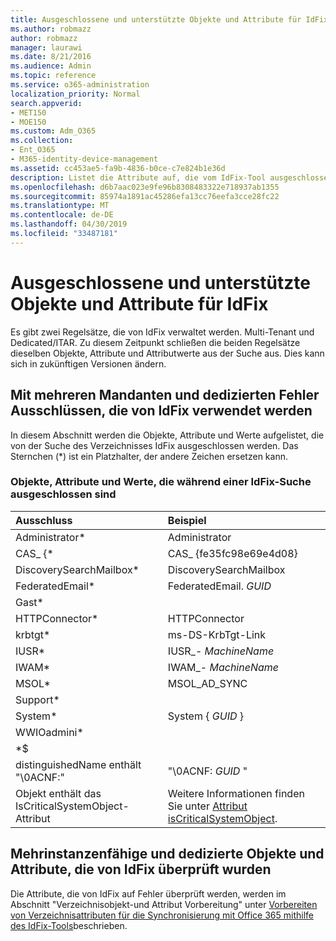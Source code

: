 ```yaml
---
title: Ausgeschlossene und unterstützte Objekte und Attribute für IdFix
ms.author: robmazz
author: robmazz
manager: laurawi
ms.date: 8/21/2016
ms.audience: Admin
ms.topic: reference
ms.service: o365-administration
localization_priority: Normal
search.appverid:
- MET150
- MOE150
ms.custom: Adm_O365
ms.collection:
- Ent_O365
- M365-identity-device-management
ms.assetid: cc453ae5-fa9b-4836-b0ce-c7e824b1e36d
description: Listet die Attribute auf, die vom IdFix-Tool ausgeschlossen und unterstützt werden.
ms.openlocfilehash: d6b7aac023e9fe96b8308483322e718937ab1355
ms.sourcegitcommit: 85974a1891ac45286efa13cc76eefa3cce28fc22
ms.translationtype: MT
ms.contentlocale: de-DE
ms.lasthandoff: 04/30/2019
ms.locfileid: "33487181"
---
```

# <a name="idfix-excluded-and-supported-objects-and-attributes"></a>Ausgeschlossene und unterstützte Objekte und Attribute für IdFix
Es gibt zwei Regelsätze, die von IdFix verwaltet werden. Multi-Tenant und Dedicated/ITAR. Zu diesem Zeitpunkt schließen die beiden Regelsätze dieselben Objekte, Attribute und Attributwerte aus der Suche aus. Dies kann sich in zukünftigen Versionen ändern.
  
## <a name="multi-tenant-and-dedicated-error-exclusions-used-by-idfix"></a>Mit mehreren Mandanten und dedizierten Fehler Ausschlüssen, die von IdFix verwendet werden
In diesem Abschnitt werden die Objekte, Attribute und Werte aufgelistet, die von der Suche des Verzeichnisses IdFix ausgeschlossen werden. Das Sternchen (\*) ist ein Platzhalter, der andere Zeichen ersetzen kann.
  
### <a name="objects-attributes-and-values-excluded-during-an-idfix-search"></a>Objekte, Attribute und Werte, die während einer IdFix-Suche ausgeschlossen sind

|**Ausschluss**|**Beispiel**|
|:-----|:-----|
|Administrator\* |Administrator |
|CAS_ {\*  |CAS_ {fe35fc98e69e4d08} |
|DiscoverySearchMailbox\*  |DiscoverySearchMailbox  |
|FederatedEmail\* |FederatedEmail. *GUID* |
|Gast\* ||
|HTTPConnector\*  |HTTPConnector |
|krbtgt\* |ms-DS-KrbTgt-Link |
|IUSR\* |IUSR_- *MachineName* |
|IWAM\*  |IWAM_- *MachineName* |
|MSOL\* |MSOL_AD_SYNC |
|Support\* ||
|System\* |System { *GUID* }|
|WWIOadmini\*  ||
|\*$ ||
|distinguishedName enthält "\0ACNF:"|"\0ACNF: *GUID* " |
|Objekt enthält das IsCriticalSystemObject-Attribut |Weitere Informationen finden Sie unter [Attribut isCriticalSystemObject](https://go.microsoft.com/fwlink/p/?LinkId=401169). |
   
## <a name="multi-tenant-and-dedicated-objects-and-attributes-checked-by-idfix"></a>Mehrinstanzenfähige und dedizierte Objekte und Attribute, die von IdFix überprüft wurden
Die Attribute, die von IdFix auf Fehler überprüft werden, werden im Abschnitt "Verzeichnisobjekt-und Attribut Vorbereitung" unter [Vorbereiten von Verzeichnisattributen für die Synchronisierung mit Office 365 mithilfe des IdFix-Tools](prepare-directory-attributes-for-synch-with-idfix.md)beschrieben.
  

